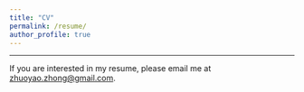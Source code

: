 ```yaml
---
title: "CV"
permalink: /resume/
author_profile: true
---
```


------
If you are interested in my resume, please email me at zhuoyao.zhong@gmail.com.
